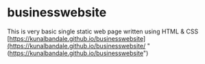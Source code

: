 # businesswebsite
This is very basic single static web page written using HTML & CSS
[https://kunalbandale.github.io/businesswebsite](https://kunalbandale.github.io/businesswebsite/ "(https://kunalbandale.github.io/businesswebsite")


